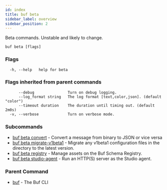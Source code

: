 ```yaml
---
id: index
title: buf beta
sidebar_label: overview
sidebar_position: 2
---
```

Beta commands. Unstable and likely to change.

```
buf beta [flags]
```

### Flags

```
  -h, --help   help for beta
```

### Flags inherited from parent commands

```
      --debug               Turn on debug logging.
      --log_format string   The log format [text,color,json]. (default "color")
      --timeout duration    The duration until timing out. (default 2m0s)
  -v, --verbose             Turn on verbose mode.
```

### Subcommands

* [buf beta convert](convert)	 - Convert a message from binary to JSON or vice versa
* [buf beta migrate-v1beta1](migrate-v1beta1)	 - Migrate any v1beta1 configuration files in the directory to the latest version.
* [buf beta registry](registry/index)	 - Manage assets on the Buf Schema Registry.
* [buf beta studio-agent](studio-agent)	 - Run an HTTP(S) server as the Studio agent.

### Parent Command

* [buf](../index)	 - The Buf CLI
